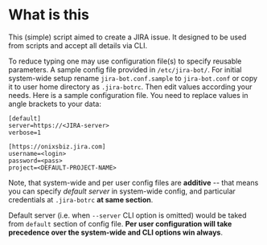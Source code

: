 # What is this

This (simple) script aimed to create a JIRA issue. It designed to be
used from scripts and accept all details via CLI.

To reduce typing one may use configuration file(s) to specify reusable
parameters. A sample config file provided in `/etc/jira-bot/`.
For initial system-wide setup rename `jira-bot.conf.sample` to `jira-bot.conf`
or copy it to user home directory as `.jira-botrc`. Then edit values according
your needs. Here is a sample configuration file. You need to replace values in
angle brackets to your data:


    [default]
    server=https://<JIRA-server>
    verbose=1

    [https://onixsbiz.jira.com]
    username=<login>
    password=<pass>
    project=<DEFAULT-PROJECT-NAME>

Note, that system-wide and per user config files are **additive** -- that means
you can specify _default server_ in system-wide config, and particular credentials
at `.jira-botrc` **at same section**.

Default server (i.e. when `--server` CLI option is omitted) would be taked from
`default` section of config file. **Per user configuration will take precedence
over the system-wide and CLI options win always**.
